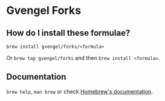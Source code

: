 # Gvengel Forks

## How do I install these formulae?

`brew install gvengel/forks/<formula>`

Or `brew tap gvengel/forks` and then `brew install <formula>`.

## Documentation

`brew help`, `man brew` or check [Homebrew's documentation](https://docs.brew.sh).
